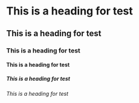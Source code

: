 # This is a heading for test
## This is a heading for test
### This is a heading for test
#### This is a heading for test
##### This is a heading for test
###### This is a heading for test
